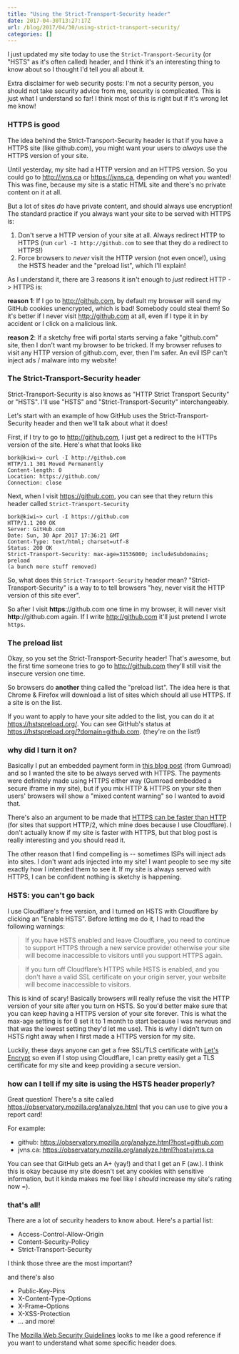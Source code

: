 ```yaml
---
title: "Using the Strict-Transport-Security header"
date: 2017-04-30T13:27:17Z
url: /blog/2017/04/30/using-strict-transport-security/
categories: []
---
```


I just updated my site today to use the `Strict-Transport-Security` (or
"HSTS" as it's often called) header, and I think it's an interesting
thing to know about so I thought I'd tell you all about it.

Extra disclaimer for web security posts: I'm not a security
person, you should not take security advice from me, security is
complicated. This is just what I understand so far! I think most of this
is right but if it's wrong let me know!

### HTTPS is good

The idea behind the Strict-Transport-Security header is that if you
have a HTTPS site (like github.com), you might want your users to *always* use the HTTPS
version of your site.

Until yesterday, my site had a HTTP version and an HTTPS version. So you
could go to http://jvns.ca or https://jvns.ca, depending on what you
wanted! This was fine, because my site is a static HTML site and there's
no private content on it at all.

But a lot of sites *do* have private content, and should always use
encryption! The standard practice if you always want your site to be
served with HTTPS is:

1. Don't serve a HTTP version of your site at all. Always redirect HTTP
   to HTTPS (run `curl -I http://github.com` to see that they do a
   redirect to HTTPS!)
2. Force browsers to *never* visit the HTTP version (not even once!), using the HSTS
   header and the "preload list", which I'll explain!

As I understand it, there are 3 reasons it isn't enough to *just* redirect HTTP -> HTTPS is:

**reason 1**: If I go to http://github.com, by default my browser will send my GitHub
cookies unencrypted, which is bad! Somebody could steal them! So it's
better if I never visit http://github.com at all, even if I type it in
by accident or I click on a malicious link.

**reason 2**: If a sketchy free wifi portal starts serving a fake
"github.com" site, then I don't want my browser to be tricked. If my
browser refuses to visit any HTTP version of github.com, ever, then I'm
safer. An evil ISP can't inject ads / malware into my website!

### The Strict-Transport-Security header

Strict-Transport-Security is also knows as "HTTP Strict Transport
Security" or "HSTS". I'll use "HSTS" and "Strict-Transport-Security"
interchangeably.

Let's start with an example of how GitHub uses the
Strict-Transport-Security header and then we'll talk about what it
does!

First, if I try to go to http://github.com, I just get a redirect to the
HTTPs version of the site. Here's what that looks like

```
bork@kiwi~> curl -I http://github.com
HTTP/1.1 301 Moved Permanently
Content-length: 0
Location: https://github.com/
Connection: close
```

Next, when I visit https://github.com, you can see that they return this
header called `Strict-Transport-Security`

```
bork@kiwi~> curl -I https://github.com
HTTP/1.1 200 OK
Server: GitHub.com
Date: Sun, 30 Apr 2017 17:36:21 GMT
Content-Type: text/html; charset=utf-8
Status: 200 OK
Strict-Transport-Security: max-age=31536000; includeSubdomains; preload
(a bunch more stuff removed)
```

So, what does this `Strict-Transport-Security` header mean?
"Strict-Transport-Security" is a way to to tell browsers "hey, never
visit the HTTP version of this site ever".

So after I visit **https**://github.com one time in my browser, it will
never visit **http**://github.com again. If I write http://github.com
it'll just pretend I wrote `https`.

### The preload list

Okay, so you set the Strict-Transport-Security header! That's awesome,
but the first time someone tries to go to http://github.com they'll still
visit the insecure version one time.

So browsers do **another** thing called the "preload list". The idea
here is that Chrome & Firefox will download a list of sites which should
all use HTTPS. If a site is on the list.

If you want to apply to have your site added to the list, you can do it
at https://hstspreload.org/. You can see GitHub's status at https://hstspreload.org/?domain=github.com. (they're on the list!)

### why did I turn it on?

Basically I put an embedded payment form in [this blog post](https://jvns.ca/blog/2017/04/29/new-zine--let-s-learn-tcpdump/)
(from Gumroad) and so I wanted the site to be always served with HTTPS.
The payments were definitely made using HTTPS either way (Gumroad
embedded a secure iframe in my site), but if you mix HTTP & HTTPS on
your site then users' browsers will show a "mixed content warning" so I
wanted to avoid that.

There's also an argument to be made that [HTTPS can be faster than HTTP](https://www.troyhunt.com/i-wanna-go-fast-https-massive-speed-advantage/) 
(for sites that support HTTP/2, which mine does because I use Cloudflare). I don't actually know
if my site is faster with HTTPS, but that blog post is really
interesting and you should read it.

The other reason that I find compelling is -- sometimes ISPs will inject
ads into sites. I don't want ads injected into my site! I want people to
see my site exactly how I intended them to see it. If my site is always
served with HTTPS, I can be confident nothing is sketchy is happening.

### HSTS: you can't go back

I use Cloudflare's free version, and I turned on HSTS with Cloudflare by
clicking an "Enable HSTS". Before letting me do it, I had to read the
following warnings:

> If you have HSTS enabled and leave Cloudflare, you need to continue to
> support HTTPS through a new service provider otherwise your site will
> become inaccessible to visitors until you support HTTPS again.


> If you turn off Cloudflare’s HTTPS while HSTS is enabled, and you
> don't have a valid SSL certificate on your origin server, your website
> will become inaccessible to visitors.

This is kind of scary! Basically browsers will really refuse the visit
the HTTP version of your site after you turn on HSTS. So you'd better
make sure that you can keep having a HTTPS version of your site forever.
This is what the max-age setting is for (I set it to 1 month to start because I
was nervous and that was the lowest setting they'd let me use).
This is why I didn't turn on HSTS right away when I first made a HTTPS
version for my site. 

Luckily, these days anyone can get a free SSL/TLS certificate with [Let's Encrypt](https://letsencrypt.org/) so even
if I stop using Cloudflare, I can pretty easily get a TLS
certificate for my site and keep providing a secure version.

### how can I tell if my site is using the HSTS header properly?

Great question! There's a site called
https://observatory.mozilla.org/analyze.html that you can use to give
you a report card!

For example:

* github: https://observatory.mozilla.org/analyze.html?host=github.com
* jvns.ca: https://observatory.mozilla.org/analyze.html?host=jvns.ca

You can see that GitHub gets an A+ (yay!) and that I get an F (aw.). I
think this is okay because my site doesn't set any cookies with
sensitive information, but it kinda makes me feel like I
*should* increase my site's rating now =).

### that's all!

There are a lot of security headers to know about. Here's a partial
list:

* Access-Control-Allow-Origin
* Content-Security-Policy
* Strict-Transport-Security

I think those three are the most important?

and there's also

* Public-Key-Pins
* X-Content-Type-Options
* X-Frame-Options
* X-XSS-Protection
* ... and more!

The [Mozilla Web Security Guidelines](https://wiki.mozilla.org/Security/Guidelines/Web_Security)
looks to me like a good reference if you want to understand what some
specific header does.
